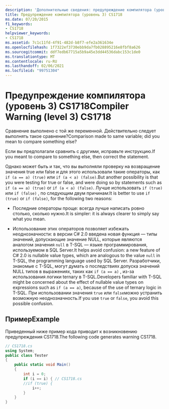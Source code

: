 ```yaml
---
description: 'Дополнительные сведения: предупреждение компилятора (уровень 3) CS1718'
title: Предупреждение компилятора (уровень 3) CS1718
ms.date: 07/20/2015
f1_keywords:
- CS1718
helpviewer_keywords:
- CS1718
ms.assetid: 7c1c11fd-4f91-482d-b8f7-efe2a361634e
ms.openlocfilehash: 1f7322ef3730ebb9da7fb028895216e8fbf8a626
ms.sourcegitcommit: ddf7edb67715a5b9a45e3dd44536dabc153c1de0
ms.translationtype: MT
ms.contentlocale: ru-RU
ms.lasthandoff: 02/06/2021
ms.locfileid: "99751304"
---
```

# <a name="compiler-warning-level-3-cs1718"></a><span data-ttu-id="b9fcb-103">Предупреждение компилятора (уровень 3) CS1718</span><span class="sxs-lookup"><span data-stu-id="b9fcb-103">Compiler Warning (level 3) CS1718</span></span>

<span data-ttu-id="b9fcb-104">Сравнение выполнено с той же переменной. Действительно следует выполнять такое сравнение?</span><span class="sxs-lookup"><span data-stu-id="b9fcb-104">Comparison made to same variable; did you mean to compare something else?</span></span>  
  
 <span data-ttu-id="b9fcb-105">Если вы предполагали сравнить с другими, исправьте инструкцию.</span><span class="sxs-lookup"><span data-stu-id="b9fcb-105">If you meant to compare to something else, then correct the statement.</span></span>  
  
 <span data-ttu-id="b9fcb-106">Однако может быть и так, что вы выполняли проверку на возвращение значения true или false и для этого использовали такие операторы, как `if (a == a) (true)` или `if (a < a) (false)`.</span><span class="sxs-lookup"><span data-stu-id="b9fcb-106">But another possibility is that you were testing for true or false, and were doing so by statements such as `if (a == a) (true)` or `if (a < a) (false)`.</span></span> <span data-ttu-id="b9fcb-107">Лучше использовать `if (true)` или `if (false)` , по следующим двум причинам:</span><span class="sxs-lookup"><span data-stu-id="b9fcb-107">It is better to use `if (true)` or `if (false)`, for the following two reasons:</span></span>  
  
- <span data-ttu-id="b9fcb-108">Последние операторы проще: всегда лучше написать ровно столько, сколько нужно.</span><span class="sxs-lookup"><span data-stu-id="b9fcb-108">It is simpler: it is always clearer to simply say what you mean.</span></span>  
  
- <span data-ttu-id="b9fcb-109">Использование этих операторов позволяет избежать неоднозначности: в версии C# 2.0 введена новая функция — типы значений, допускающие значение NULL, которые являются аналогом значения `null` в T-SQL — языке программирования, используемом в SQL Server.</span><span class="sxs-lookup"><span data-stu-id="b9fcb-109">It helps avoid confusion: a new feature of C# 2.0 is nullable value types, which are analogous to the value `null` in T-SQL, the programming language used by SQL Server.</span></span> <span data-ttu-id="b9fcb-110">Разработчики, знакомые с T-SQL, могут думать о последствиях допуска значений NULL типов в выражениях, таких как `if (a == a)` , из-за использования логики ternary в T-SQL.</span><span class="sxs-lookup"><span data-stu-id="b9fcb-110">Developers familiar with T-SQL might be concerned about the effect of nullable value types on expressions such as `if (a == a)`, because of the use of ternary logic in T-SQL.</span></span> <span data-ttu-id="b9fcb-111">При использовании значения `true` или `false`можно устранить возможную неоднозначность.</span><span class="sxs-lookup"><span data-stu-id="b9fcb-111">If you use `true` or `false`, you avoid this possible confusion.</span></span>  
  
## <a name="example"></a><span data-ttu-id="b9fcb-112">Пример</span><span class="sxs-lookup"><span data-stu-id="b9fcb-112">Example</span></span>  

 <span data-ttu-id="b9fcb-113">Приведенный ниже пример кода приводит к возникновению предупреждения CS1718.</span><span class="sxs-lookup"><span data-stu-id="b9fcb-113">The following code generates warning CS1718.</span></span>  
  
```csharp  
// CS1718.cs  
using System;  
public class Tester
{  
    public static void Main()
    {
        int i = 0;  
        if (i == i) { // CS1718.cs  
        //if (true) {
            i++;  
        }  
    }  
}  
```
